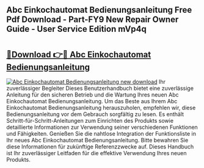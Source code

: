 ## Abc Einkochautomat Bedienungsanleitung Free Pdf Download - Part-FY9 New Repair Owner Guide - User Service Edition mVp4q

# <h2><a href="http://df25x6.blite.top/?on=Abc+Einkochautomat+Bedienungsanleitung">🔗Download 👉🔴 Abc Einkochautomat Bedienungsanleitung</a></h2>

[![Abc Einkochautomat Bedienungsanleitung new download](https://i.imgur.com/lujVjoI.png)](http://df25x6.blite.top/?on=Abc+Einkochautomat+Bedienungsanleitung)
Ihr zuverlässiger Begleiter Dieses Benutzerhandbuch bietet eine zuverlässige Anleitung für den sicheren Betrieb und die Wartung Ihres neuen Abc Einkochautomat Bedienungsanleitung. Um das Beste aus Ihrem Abc Einkochautomat Bedienungsanleitung herauszuholen, empfehlen wir, diese Bedienungsanleitung vor dem Gebrauch sorgfältig zu lesen. Es enthält Schritt-für-Schritt-Anleitungen zum Einrichten des Produkts sowie detaillierte Informationen zur Verwendung seiner verschiedenen Funktionen und Fähigkeiten. Genießen Sie die nahtlose Integration der Funktionsliste in Ihr neues Abc Einkochautomat Bedienungsanleitung. Bitte bewahren Sie diese Informationen für zukünftige Referenzzwecke auf. Dieses Handbuch ist Ihr zuverlässiger Leitfaden für die effektive Verwendung Ihres neuen Produkts.
